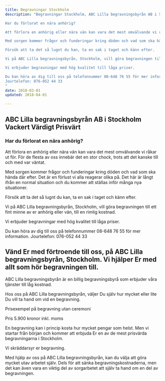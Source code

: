 ```yaml
---
title: Begravningar Stockholm
description: "Begravningar Stockholm, ABC Lilla begravningsbyrån AB i Stockholm Vackert Värdigt Prisvärt

Har du förlorat en nära anhörig?

Att förlora en anhörig eller nära vän kan vara det mest omvälvande vi råkar ut för. För de flesta av oss innebär det en stor chock, trots att det kanske till och med var väntat.

Med sorgen kommer frågor och funderingar kring döden och vad som ska hända där efter. Det är en förlust vi alla reagerar olika på. Det här är långt ifrån en normal situation och du kommer att ställas inför många nya situationer.

Försök att ta det så lugnt du kan, ta en sak i taget och känn efter.

Vi på ABC Lilla begravningsbyrån, Stockholm, vill göra begravningen till ett fint minne av er anhörig eller vän, till en rimlig kostnad.

Vi erbjuder begravningar med hög kvalitet till låga priser.

Du kan höra av dig till oss på telefonnummer 08-648 76 55 för mer information.
Jourtelefon: 076-052 44 33
"
date: 2018-03-01
updated: 2018-04-01

---
```




## ABC Lilla begravningsbyrån AB i Stockholm Vackert Värdigt Prisvärt

### Har du förlorat en nära anhörig?

Att förlora en anhörig eller nära vän kan vara det mest omvälvande vi råkar ut för. För de flesta av oss innebär det en stor chock, trots att det kanske till och med var väntat.

Med sorgen kommer frågor och funderingar kring döden och vad som ska hända där efter. Det är en förlust vi alla reagerar olika på. Det här är långt ifrån en normal situation och du kommer att ställas inför många nya situationer.

Försök att ta det så lugnt du kan, ta en sak i taget och känn efter.

Vi på ABC Lilla begravningsbyrån, Stockholm, vill göra begravningen till ett fint minne av er anhörig eller vän, till en rimlig kostnad.

Vi erbjuder begravningar med hög kvalitet till låga priser.

Du kan höra av dig till oss på telefonnummer 08-648 76 55 för mer information.
Jourtelefon: 076-052 44 33



## Vänd Er med förtroende till oss, på ABC Lilla begravningsbyrån, Stockholm. Vi hjälper Er med allt som hör begravningen till.
ABC Lilla begravningsbyrån är en billig begravningsbyrå som erbjuder våra tjänster till låg kostnad.

Hos oss på ABC Lilla begravningsbyrån, väljer Du själv hur mycket eller lite Du vill ta hand om vid en begravning.



Prisexempel på begravning utan ceremoni

Pris 5.900 kronor inkl. moms


En begravning kan i princip kosta hur mycket pengar som helst. Men vi startar från början och kommer att erbjuda Er en av de mest prisvärda begravningarna i Stockholm.

Vi skräddarsyr er begravning.

Med hjälp av oss på ABC Lilla begravningsbyrån, kan du välja att göra mycket utav arbetet själv. Dels för att sänka begravningskostnaderna, men det kan även vara en viktig del av sorgarbetet att själv ta hand om en del av begravningen.
